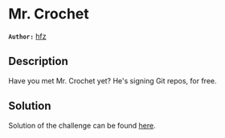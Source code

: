 # Mr. Crochet

**`Author:`** [hfz](https://github.com/hfz1337)

## Description

Have you met Mr. Crochet yet? He's signing Git repos, for free.

## Solution

Solution of the challenge can be found [here](solution/).
